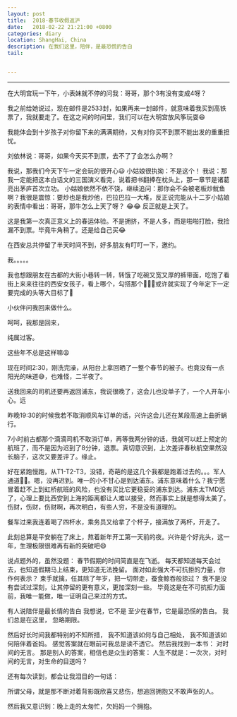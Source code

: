 ```yaml
---
layout: post
title:  2018-春节收假返沪
date:   2018-02-22 21:21:00 +0800
categories: diary
location: ShangHai, China
description: 在我们这里，陪伴，是最恐慌的告白
tail: 


---
```

---


在大明宫玩一下午，小表妹就不停的问我：哥哥，那个3有没有变成4呀？

我之前给她说过，现在邮件是2533封，如果再来一封邮件，就意味着我买到高铁票了，我就要走了。在这之间的时间里，我们可以在大明宫放风筝玩耍😄

我能体会到十岁孩子对你留下来的满满期待，又有对你买不到票不能出发的重重担忧。

刘依林说：哥哥，如果今天买不到票，去不了了会怎么办啊？

我说，那我们今天下午一定会玩的很开心😃
小姑娘很执拗：不是这个！
我说：那我一定能把这本白话文的三国演义看完，说着把书翻捧在枕头上，那一章节是诸葛亮出茅庐首次立功。
小姑娘依然不依不饶，继续追问：那你会不会被老板炒鱿鱼啊？我很是震惊：要炒也是我炒他，巴拉巴拉一大堆，反正说完能从十二岁小姑娘的表情中看出：哥哥，那牛怎么上天了呀？
😂😂
反正就是上天了。

这是我第一次真正意义上的春运体验。不是拥挤，不是人多，而是啪啪打脸，我捡漏不到票。毕竟牛角稍了。还是给自己买😂

在西安总共停留了半天时间不到，好多朋友有叮叮一下，邀约。

我。。。。。

我也想跟朋友在古都的大街小巷转一转，转饿了吃碗又宽又厚的裤带面，吃饱了看街上来来往往的西安女孩子，看上哪个，勾搭那个👀👀👀或许就实现了今年定下一定要完成的头等大目标了👀

小伙伴问我回来做什么。

呵呵，我那是回来，

纯属过客。

这些年不总是这样嘛😫

现在时间2:30，刚洗完澡，从阳台上拿回晒了一整个春节的被子。也竟没有一点阳光的味道😅，也难怪，二半夜了。

送我回来的司机还要再返回浦东，我说很晚了，这会儿也没单子了，一个人开车小心。远

昨晚19:30的时候我若不取消顺风车订单的话，兴许这会儿还在某段高速上曲折蜗行。

7小时前古都那个滴滴司机不取消订单，再等我两分钟的话，我就可以赶上预定的航班了，而不是因为迟到了8分钟，退票。真切意识到，上次差评春秋航空果然没长脑子，这次又要差评了。缘止。

好在紧跑慢跑，从T1-T2-T3，没错，奇葩的是这几个我都是跑着过去的。。。军人通道🤦‍♀️。嗯，没再迟到。唯一的小不甘心是到达浦东。浦东意味着什么？我宁愿冒着赶不上到虹桥航班的风险，也没有买比它更稳妥的浦东到达。浦东太TMD远了，心理上要比西安到上海的距离都让人难以接受，然而事实上就是想得太美了。伤财，伤财，伤财啊，再次明白，有些人穷，不是没有道理的。

餐车过来我连着喝了四杯水，乘务员又给拿了个杯子，接满放了两杯，开走了。

此刻总算是平安躺在了床上，熬着新年开工第一天前的夜。兴许是个好兆头，这一年，生理极限很难再有新的突破吧😄

说点题外的，虽然没题：
春节假期的时间简直是在飞逝。 
每天都知道每天会过去，也知道假期马上结束，更知道无法挽留。
面对如此强大不可抗拒的力量，你作何表示？
束手就擒，任其除了年岁，把一切带走，蚕食鲸吞般掠过？ 
我不是没有尝试过深刻，让其停留的更有意义，更加深刻一些。 
毕竟这是在不可抗拒力面前，我唯一能做，唯一证明自己来过的方式。

有人说陪伴是最长情的告白
我想说，它不是
至少在春节，它是最恐慌的告白。
我们总是在这里，
忽略期限。

然后好长时间我都特别的不知所措，
我不知道该如何与自己相处，
我不知道该如何陪伴着爸妈。
感觉答案就在眼前可我总是读不透它。
然后我找到一本书：
对时间的无言。
那是别人的答案，相信也是众生的答案：
人生不就是：一次次，对时间的无言，对生命的目送吗？

还有每次读到，都会让我泪目的一句话：

所谓父母，就是那不断对着背影既欣喜又悲伤，想追回拥抱又不敢声张的人。

然后我又意识到：晚上走的太匆忙，欠妈妈一个拥抱。

